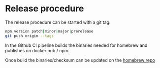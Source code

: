 # Release procedure
The release procedure can be started with a git tag.


```bash
npm version patch|minor|major|prerelease
git push origin --tags
```

In the Github CI pipeline builds the binaries needed for homebrew and publishes on docker hub / npm.

Once build the binaries/checksum can be updated on the [homebrew repo](https://github.com/no0dles/homebrew-hammerkit)
